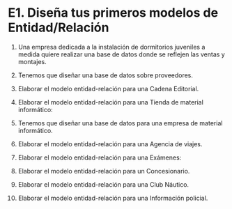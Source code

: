 # E1. Diseña tus primeros modelos de Entidad/Relación

1. Una empresa dedicada a la instalación de dormitorios juveniles a medida quiere realizar una base de datos donde se reflejen las ventas y montajes.

2. Tenemos que diseñar una base de datos sobre proveedores.

3. Elaborar el modelo entidad-relación para una Cadena Editorial.

4. Elaborar el modelo entidad-relación para una Tienda de material informático:

5. Tenemos que diseñar una base de datos para una empresa de material informático.

6. Elaborar el modelo entidad-relación para una Agencia de viajes.

7. Elaborar el modelo entidad-relación para una Exámenes:

8. Elaborar el modelo entidad-relación para un Concesionario.

9. Elaborar el modelo entidad-relación para una Club Náutico.

10. Elaborar el modelo entidad-relación para una Información policial.
